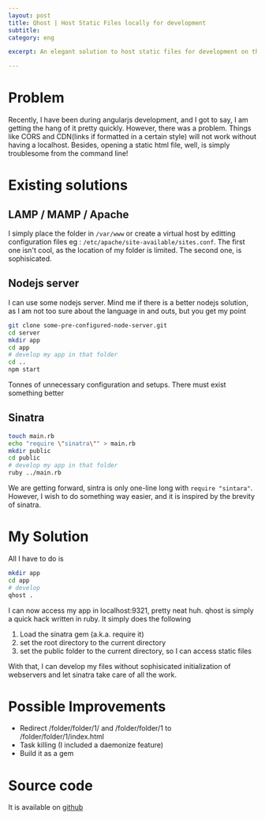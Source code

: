 ```yaml
---
layout: post
title: Qhost | Host Static Files locally for development
subtitle: 
category: eng

excerpt: An elegant solution to host static files for development on the local machine with minimal code, powered by sinatra

---
```


# Problem

Recently, I have been during angularjs development, and I got to say, I am getting the hang of it pretty quickly. However, there was a problem. Things like CORS and CDN(links if formatted in a certain style) will not work without having a localhost. Besides, opening a static html file, well, is simply troublesome from the command line!

# Existing solutions

## LAMP / MAMP / Apache

I simply place the folder in `/var/www` or create a virtual host by editting configuration files eg : `/etc/apache/site-available/sites.conf`. The first one isn't cool, as the location of my folder is limited. The second one, is sophisicated.

## Nodejs server

I can use some nodejs server. Mind me if there is a better nodejs solution, as I am not too sure about the language in and outs, but you get my point

```bash
git clone some-pre-configured-node-server.git
cd server
mkdir app
cd app
# develop my app in that folder
cd ..
npm start
```

Tonnes of unnecessary configuration and setups. There must exist something better

## Sinatra

```bash
touch main.rb
echo "require \"sinatra\"" > main.rb
mkdir public
cd public
# develop my app in that folder
ruby ../main.rb
```

We are getting forward, sintra is only one-line long with `require "sintara"`. However, I wish to do something way easier, and it is inspired by the brevity of sinatra.

# My Solution

All I have to do is

```bash
mkdir app
cd app
# develop
qhost .
```

I can now access my app in localhost:9321, pretty neat huh. qhost is simply a quick hack written in ruby. It simply does the following

1. Load the sinatra gem (a.k.a. require it)
2. set the root directory to the current directory
3. set the public folder to the current directory, so I can access static files

With that, I can develop my files without sophisicated initialization of webservers and let sinatra take care of all the work.

# Possible Improvements

* Redirect /folder/folder/1/ and /folder/folder/1 to /folder/folder/1/index.html
* Task killing (I included a daemonize feature)
* Build it as a gem

# Source code

It is available on <a href="https://github.com/fyquah95/qhost">github</a>
